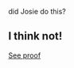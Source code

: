 did Josie do this?
## I think not!
[See proof](https://www.petfinder.com/wp-content/uploads/2012/11/dog-how-to-select-your-new-best-friend-thinkstock99062463.jpg)
